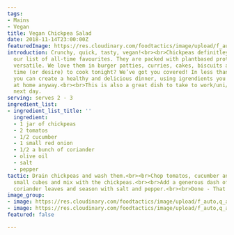 ```yaml
---
tags:
- Mains
- Vegan
title: Vegan Chickpea Salad
date: 2018-11-14T23:00:00Z
featuredImage: https://res.cloudinary.com/foodtactics/image/upload/f_auto,q_auto,w_auto,dpr_auto,c_scale/v1576848234/vegan-chickpea-salad-003_nevmby.jpg
introduction: Crunchy, quick, tasty, vegan!<br><br>Chickpeas definitley belong on
  our list of all-time favourites. They are packed with plantbased protein and incredibly
  versatile. We love them in burger patties, curries, cakes, biscuits and salads.<br><br>No
  time (or desire) to cook tonight? We’ve got you covered! In less than 5 minutes,
  you can create a healthy and delicious dinner, using igrendients you probably got
  at home anyway.<br><br>This is also a great dish to take to work/uni/school the
  next day.
serving: serves 2 - 3
ingredient_list:
- ingredient_list_title: ''
  ingredient:
  - 1 jar of chickpeas
  - 2 tomatos
  - 1/2 cucumber
  - 1 small red onion
  - 1/2 a bunch of coriander
  - olive oil
  - salt
  - pepper
tactic: Drain chickpeas and wash them.<br><br>Chop tomatos, cucumber and onion into
  small cubes and mix with the chickpeas.<br><br>Add a generous dash of olive oil,
  coriander leaves and season with salt and pepper.<br><br>Done - That's it!
image_group:
- image: https://res.cloudinary.com/foodtactics/image/upload/f_auto,q_auto,w_auto,dpr_auto,c_scale/v1576848020/vegan-chickpea-salad-001_asytne.jpg
- image: https://res.cloudinary.com/foodtactics/image/upload/f_auto,q_auto,w_auto,dpr_auto,c_scale/v1576848193/vegan-chickpea-salad-002_xiyfqc.jpg
featured: false

---
```

